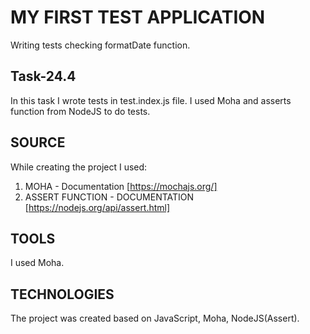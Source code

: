 # MY FIRST TEST APPLICATION

Writing tests checking formatDate function.

## Task-24.4

In this task I wrote tests in test.index.js file. I used Moha and asserts function from NodeJS to do tests.

## SOURCE 
While creating the project I used: 
1. MOHA - Documentation [https://mochajs.org/]
2. ASSERT FUNCTION - DOCUMENTATION [https://nodejs.org/api/assert.html]

## TOOLS 
I used Moha.

## TECHNOLOGIES 
The project was created based on JavaScript, Moha, NodeJS(Assert).
